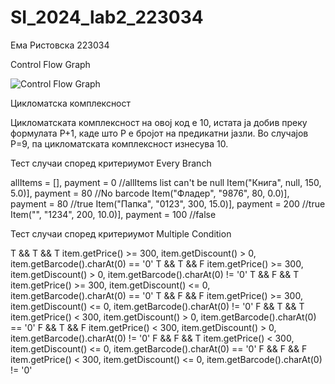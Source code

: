 # SI_2024_lab2_223034
Ема Ристовска 223034

Control Flow Graph

![Control Flow Graph](https://github.com/EmaRistovska/SI_2024_lab2_223034/assets/139145050/72db3a58-d627-4a20-80d0-1f704722b079)

Цикломатска комплексност

Цикломатската комплексност на овој код е 10, истата ја добив преку формулата P+1, каде што P е бројот на предикатни јазли. Во случајoв P=9, па цикломатската комплексност изнесува 10.

Тест случаи според критериумот Every Branch

allItems = [], payment = 0  //allItems list can't be null
Item("Книга", null, 150, 5.0)], payment = 80  //No barcode
Item("Фладер", "9876", 80, 0.0)], payment = 80  //true
Item("Папка", "0123", 300, 15.0)], payment = 200  //true
Item("", "1234", 200, 10.0)], payment = 100  //false

Тест случаи според критериумот Multiple Condition

T && T && T
item.getPrice() >= 300, item.getDiscount() > 0, item.getBarcode().charAt(0) == '0'
T && T && F
item.getPrice() >= 300, item.getDiscount() > 0, item.getBarcode().charAt(0) != '0'
T && F && T
item.getPrice() >= 300, item.getDiscount() <= 0, item.getBarcode().charAt(0) == '0'
T && F && F
item.getPrice() >= 300, item.getDiscount() <= 0, item.getBarcode().charAt(0) != '0'
F && T && T
item.getPrice() < 300, item.getDiscount() > 0, item.getBarcode().charAt(0) == '0'
F && T && F
item.getPrice() < 300, item.getDiscount() > 0, item.getBarcode().charAt(0) != '0'
F && F && T
item.getPrice() < 300, item.getDiscount() <= 0, item.getBarcode().charAt(0) == '0'
F && F && F
item.getPrice() < 300, item.getDiscount() <= 0, item.getBarcode().charAt(0) != '0'






